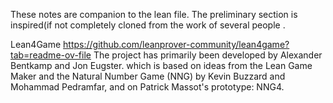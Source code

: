 These notes are companion to the lean file. The preliminary section is inspired(if not completely cloned from the work of several people . 

Lean4Game https://github.com/leanprover-community/lean4game?tab=readme-ov-file The project has primarily been developed by Alexander Bentkamp and Jon Eugster.
which is based on ideas from the Lean Game Maker and the Natural Number Game (NNG) by Kevin Buzzard and Mohammad Pedramfar, and on Patrick Massot's prototype: NNG4.